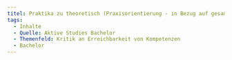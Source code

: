 ```yaml
---
titel: Praktika zu theoretisch (Praxisorientierung - in Bezug auf gesamtes Studium)
tags:
  - Inhalte
  - Quelle: Aktive Studies Bachelor
  - Themenfeld: Kritik an Erreichbarkeit von Kompetenzen
  - Bachelor
---
```


